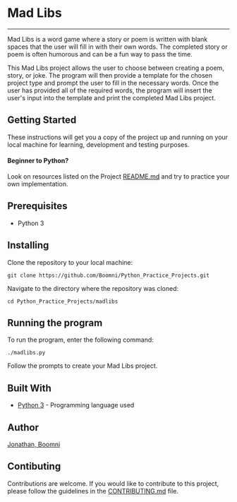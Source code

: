 # Mad Libs
---
Mad Libs is a word game where a story or poem is written with blank spaces that the user will fill in with their own words. The completed story or poem is often humorous and can be a fun way to pass the time.

This Mad Libs project allows the user to choose between creating a poem, story, or joke.
The program will then provide a template for the chosen project type and prompt the user to fill in the necessary words.
Once the user has provided all of the required words, the program will insert the user's input into the template and print the completed Mad Libs project.

## Getting Started
These instructions will get you a copy of the project up and running on your local machine for learning, development and testing purposes.

#### Beginner to Python?
Look on resources listed on the Project [README.md](../README.md) and try to practice your own implementation.

## Prerequisites
- Python 3

## Installing
Clone the repository to your local machine:

```
git clone https://github.com/Boomni/Python_Practice_Projects.git
```
Navigate to the directory where the repository was cloned:

```
cd Python_Practice_Projects/madlibs
```
## Running the program
To run the program, enter the following command:

```
./madlibs.py
```
Follow the prompts to create your Mad Libs project.

## Built With
- [Python 3](https://www.python.org/) - Programming language used

## Author
[Jonathan, Boomni](https://github.com/boomni)

## Contibuting
Contributions are welcome. If you would like to contribute to this project, please follow the guidelines in the [CONTRIBUTING.md](../contributing.md) file.
